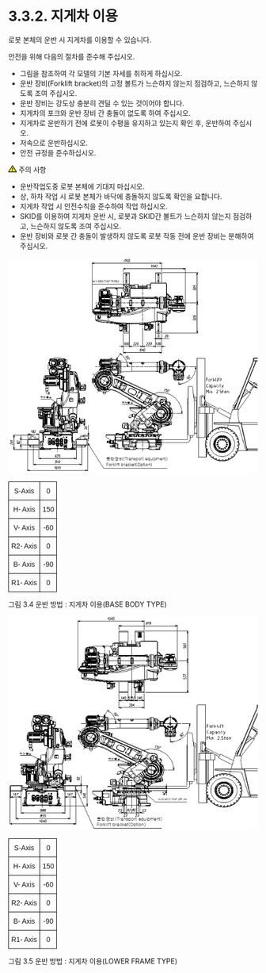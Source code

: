 ﻿# 3.3.2. 지게차 이용

로봇 본체의 운반 시 지게차를 이용할 수 있습니다.

안전을 위해 다음의 절차를 준수해 주십시오.

-	그림을 참조하여 각 모델의 기본 자세를 취하게 하십시오.
-	운반 장비(Forklift bracket)의 고정 볼트가 느슨하지 않는지 점검하고, 느슨하지 않도록 조여 주십시오.
-	운반 장비는 강도상 충분히 견딜 수 있는 것이어야 합니다.
-	지게차의 포크와 운반 장비 간 충돌이 없도록 하여 주십시오.
-	지게차로 운반하기 전에 로봇이 수평을 유지하고 있는지 확인 후, 운반하여 주십시오.
-	저속으로 운반하십시오. 
-	안전 규정을 준수하십시오.

![](../../_assets/작은주의표시.png) 주의 사항

-	운반작업도중 로봇 본체에 기대지 마십시오.
-	상, 하차 작업 시 로봇 본체가 바닥에 충돌하지 않도록 확인을 요합니다.
-	지게차 작업 시 안전수칙을 준수하여 작업 하십시오.
-	SKID를 이용하여 지게차 운반 시, 로봇과 SKID간 볼트가 느슨하지 않는지 점검하고,
느슨하지 않도록 조여 주십시오.
-	운반 장비와 로봇 간 충돌이 발생하지 않도록 로봇 작동 전에 운반 장비는 분해하여 주십시오.



![](../../_assets/그림_3.5_운반방법_지게차이용.png)

<style type="text/css">
.tg  {border-collapse:collapse;border-spacing:0;}
.tg td{border-color:black;border-style:solid;border-width:1px;font-family:Arial, sans-serif;font-size:14px;
  overflow:hidden;padding:10px 5px;word-break:normal;}
.tg th{border-color:black;border-style:solid;border-width:1px;font-family:Arial, sans-serif;font-size:14px;
  font-weight:normal;overflow:hidden;padding:10px 5px;word-break:normal;}
.tg .tg-baqh{text-align:center;vertical-align:top}
</style>
<table class="tg">
<thead>
  <tr>
    <th class="tg-baqh">S-Axis</th>
    <th class="tg-baqh">0</th>
  </tr>
</thead>
<tbody>
  <tr>
    <td class="tg-baqh">H- Axis</td>
    <td class="tg-baqh">150</td>
  </tr>
  <tr>
    <td class="tg-baqh">V- Axis</td>
    <td class="tg-baqh">-60</td>
  </tr>
  <tr>
    <td class="tg-baqh">R2- Axis</td>
    <td class="tg-baqh">0</td>
  </tr>
  <tr>
    <td class="tg-baqh">B- Axis</td>
    <td class="tg-baqh">-90</td>
  </tr>
  <tr>
    <td class="tg-baqh">R1- Axis</td>
    <td class="tg-baqh">0</td>
  </tr>
</tbody>
</table>

그림 3.4 운반 방법 : 지게차 이용(BASE BODY TYPE)

![](../../_assets/그림_3.6_운반방법_지게차이용.png)

<style type="text/css">
.tg  {border-collapse:collapse;border-spacing:0;}
.tg td{border-color:black;border-style:solid;border-width:1px;font-family:Arial, sans-serif;font-size:14px;
  overflow:hidden;padding:10px 5px;word-break:normal;}
.tg th{border-color:black;border-style:solid;border-width:1px;font-family:Arial, sans-serif;font-size:14px;
  font-weight:normal;overflow:hidden;padding:10px 5px;word-break:normal;}
.tg .tg-baqh{text-align:center;vertical-align:top}
</style>
<table class="tg">
<thead>
  <tr>
    <th class="tg-baqh">S-Axis</th>
    <th class="tg-baqh">0</th>
  </tr>
</thead>
<tbody>
  <tr>
    <td class="tg-baqh">H- Axis</td>
    <td class="tg-baqh">150</td>
  </tr>
  <tr>
    <td class="tg-baqh">V- Axis</td>
    <td class="tg-baqh">-60</td>
  </tr>
  <tr>
    <td class="tg-baqh">R2- Axis</td>
    <td class="tg-baqh">0</td>
  </tr>
  <tr>
    <td class="tg-baqh">B- Axis</td>
    <td class="tg-baqh">-90</td>
  </tr>
  <tr>
    <td class="tg-baqh">R1- Axis</td>
    <td class="tg-baqh">0</td>
  </tr>
</tbody>
</table>

그림 3.5 운반 방법 : 지게차 이용(LOWER FRAME TYPE)


